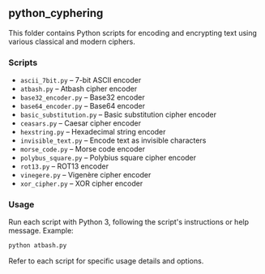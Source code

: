 ## python_cyphering

This folder contains Python scripts for encoding and encrypting text using various classical and modern ciphers.

### Scripts
- `ascii_7bit.py` – 7-bit ASCII encoder
- `atbash.py` – Atbash cipher encoder
- `base32_encoder.py` – Base32 encoder
- `base64_encoder.py` – Base64 encoder
- `basic_substitution.py` – Basic substitution cipher encoder
- `ceasars.py` – Caesar cipher encoder
- `hexstring.py` – Hexadecimal string encoder
- `invisible_text.py` – Encode text as invisible characters
- `morse_code.py` – Morse code encoder
- `polybus_square.py` – Polybius square cipher encoder
- `rot13.py` – ROT13 encoder
- `vinegere.py` – Vigenère cipher encoder
- `xor_cipher.py` – XOR cipher encoder

### Usage
Run each script with Python 3, following the script's instructions or help message. Example:

```sh
python atbash.py
```

Refer to each script for specific usage details and options.